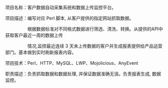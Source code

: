 
 项目名称：客户数据自动采集系统和数据上传监控平台。

 项目描述：编写对应 Perl 脚本, 从客户提供的指定网站抓取数据。

　　　　　根据数据标准对不同格式数据进行筛选、清洗、转换。从提供的API中获取客户最近一周的数据上传

　　　　　情况,监控最近连续 3 天未上传数据的客户并生成报表提供给产品运营部门。基本做到实时刷新报表内容。

 项目技术：Perl、HTTP、MySQL、LWP、Mojolicious、AnyEvent

 职责描述：负责抓取数据和数据处理, 并保证数据准确无误。负责报表生成, 数据监控。

